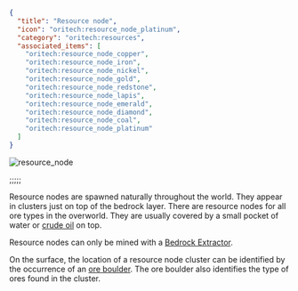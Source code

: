 ```json
{
  "title": "Resource node",
  "icon": "oritech:resource_node_platinum",
  "category": "oritech:resources",
  "associated_items": [
    "oritech:resource_node_copper",
    "oritech:resource_node_iron",
    "oritech:resource_node_nickel",
    "oritech:resource_node_gold",
    "oritech:resource_node_redstone",
    "oritech:resource_node_lapis",
    "oritech:resource_node_emerald",
    "oritech:resource_node_diamond",
    "oritech:resource_node_coal",
    "oritech:resource_node_platinum"
  ]
}
```

![resource_node](oritech:textures/book/resource_node.png,fit)

;;;;;

Resource nodes are spawned naturally throughout the world. They appear in clusters just on top of the bedrock layer. There are resource nodes for all ore types 
in the overworld. They are usually covered by a small pocket of water or [crude oil](^oritech:resources/crude_oil) on top.

Resource nodes can only be mined with a [Bedrock Extractor](^oritech:interaction/deepdrill).

On the surface, the location of a resource node cluster can be identified by the occurrence of an [ore boulder](^oritech:resources/ore_boulder). The ore boulder also identifies the type of ores found in the cluster.
